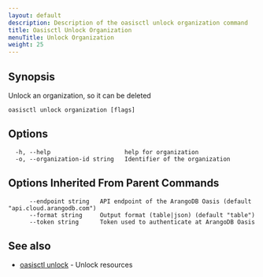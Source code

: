 ```yaml
---
layout: default
description: Description of the oasisctl unlock organization command
title: Oasisctl Unlock Organization
menuTitle: Unlock Organization
weight: 25
---
```

## Synopsis
Unlock an organization, so it can be deleted

```
oasisctl unlock organization [flags]
```

## Options
```
  -h, --help                     help for organization
  -o, --organization-id string   Identifier of the organization
```

## Options Inherited From Parent Commands
```
      --endpoint string   API endpoint of the ArangoDB Oasis (default "api.cloud.arangodb.com")
      --format string     Output format (table|json) (default "table")
      --token string      Token used to authenticate at ArangoDB Oasis
```

## See also
* [oasisctl unlock](_index.md)	 - Unlock resources

